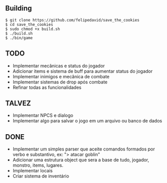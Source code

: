 Building
----
    $ git clone https://github.com/felipedavid/save_the_cookies
    $ cd save_the_cookies
    $ sudo chmod +x build.sh
    $ ./build.sh
    $ ./bin/game

TODO
----
* Implementar mecânicas e status do jogador
* Adicionar items e sistema de buff para aumentar status do jogador
* Implementar inimigos e mecânica de combate
* Implementar sistemas de drop após combate
* Refinar todas as funcionalidades

TALVEZ
----
* Implementar NPCS e dialogo
* Implementar algo para salvar o jogo em um arquivo ou banco de dados

DONE
----
* Implementar um simples parser que aceite comandos formados por verbo e 
substantivo, ex: "> atacar goblin"
* Adicionar uma estrutura object que sera a base de tudo, jogador, monstro,
items, lugares.
* Implementar locais
* Criar sistema de inventário
